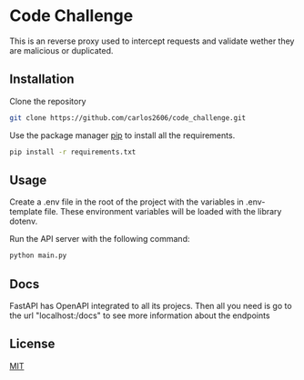 # Code Challenge
This is an reverse proxy used to intercept requests and validate wether they are malicious or duplicated.

## Installation

Clone the repository

```bash
git clone https://github.com/carlos2606/code_challenge.git
```

Use the package manager [pip](https://pip.pypa.io/en/stable/) to install all the requirements.

```bash
pip install -r requirements.txt
```

## Usage

Create a .env file in the root of the project with the variables in .env-template file. These environment variables will be loaded with the library dotenv.

Run the API server with the following command:

```bash
python main.py
```

## Docs
FastAPI has OpenAPI integrated to all its projecs. Then all you need is go to the url "localhost:<port>/docs" to see more information about the endpoints

## License
[MIT](https://choosealicense.com/licenses/mit/)